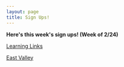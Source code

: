 ```yaml
---
layout: page
title: Sign Ups!
---
```



**Here's this week's sign ups! (Week of 2/24)**

[Learning Links](https://www.signupgenius.com/go/30e0b4aa5ad2fa7fe3-signupll)

[East Valley](https://www.signupgenius.com/go/508084aabab2eabfe3-eastvalley7)

